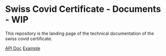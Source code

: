 # Swiss Covid Certificate - Documents - WIP

This repository is the landing page of the technical documentation of the swiss covid certificate. 

[API Doc](https://github.com/admin-ch/CovidCertificate-Apidoc)
[Example](https://github.com/admin-ch/CovidCertificate-Examples)

